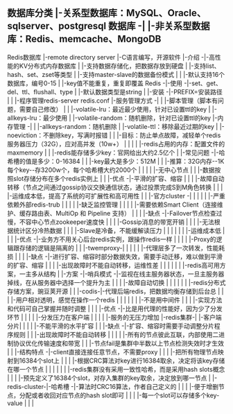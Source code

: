 数据库分类
        |-关系型数据库：MySQL、Oracle、sqlserver、postgresql
数据库 -|
        |-非关系型数据库：Redis、memcache、MongoDB
---------------------------------------------------------------------------------------------------------------------------
Redis数据库
                |-remote directory server
                |-C语言编写，开源软件
        |-介绍 -|-高性能的KV分布式内存数据库
        |       |-支持数据存储化，把数据存放到硬盘
        |       |-支持list、hash、set、zset等类型
        |       |-支持master-slave的数据备份模式
        |
        |       |-默认支持16个数据库，编号0-15
        |       |-key值不能重复，重复即覆盖
Redis  -|-使用 -|-set、get、del、ttl、flushall、type
        |       |-默认数据类型是string
        |
        |-安装 -|-PREFIX=安装路径
        |
        |               |-程序管理redis-server redis.conf
        |-服务管理方式 -| 
        |               |-脚本管理（脚本有问题，需要自己修改）
        |
        |           |-volatile-lru：最近最少使用，针对已设置ttl的key
        |           |-allkeys-lru：最少使用
        |           |-volatile-random：随机删除，针对已设置ttl的key
        |-内存管理 -|
        |           |-allkeys-random：随机删除
        |           |-volatile-ttl：移除最近过期的key
        |           |-noeviction：不删除key，写满时报错
        |
        |           |-目标：防止单点故障，减轻单个redis服务器压力（32G），应对高并发（10w+）
        |           |
        |           |           |-redis占用的内存：配置文件的maxmemory
        |           |           |-redis能存储多少key：官网给出大约2.5亿个
        |           |-常见问题 -|-哈希槽的值是多少：0-16384
        |           |           |-key最大是多少：512M
        |           |           |-推算：32G内存--1K每个key--存3200w个，每个哈希槽大约2000个
        |           |
        |           |                               |-无中心节点
        |           |                               |-数据按照slot存储分布在多个redis实例上
        |           |                       |-优点 -|-平滑的扩容、缩容
        |           |                       |       |-故障自动转移（节点之间通过gossip协议交换通信状态，通过投票完成S到M角色转换
        |           |                       |       |-运维成本低，提高了系统的可扩展性和高可用性
        |           |       |-官方cluster  -|
        |           |       |               |       |-严重依赖外部redis-trub
        |           |       |               |       |-缺乏监控管理
        |           |       |               |       |-需要依赖Smart Client（连接维护、缓存路由表、MultiOp 和 Pipeline 支持）
        |           |       |               |-缺点 -|-Failover节点检查过慢，不容中心节点zookeeper速度快
        |           |       |                       |-Gossip消息的带宽开销
        |           |       |                       |-无法根据统计区分冷热数据
        |           |       |                       |-Slave是冷备，不能缓解读压力
        |           |       |
        |           |       |                   |-运维成本低
        |           |       |           |-优点 -|-业务方不用关心后台redis实例，跟操作redis一样
        |           |       |           |       |-Proxy的逻辑跟存储的逻辑是隔离的
        |           |       |-twemproxy-|
        |           |       |           |       |-代理层多了一次转发，性能耗损
        |           |       |           |-缺点 -|-进行扩容、缩容时部分数据失效，需要手动迁移，难以做到平滑的扩容、缩容
        |           |       |                   |-出现故障时不能自动转移，运维性差
        |           |       |
        |           |       |           |-redis高可用方案，一主多从结构
        |           |-方案 -|-哨兵模式 -|-监视在线主服务器状态，一旦主服务器掉线，在从服务器中选择一个提升为主
        |           |       |           |-故障自动切换
        |           |       |
        |           |       |       |-redis分布式存储方案，豌豆荚开源
        |           |       |-codis-|-代理后端redis，把数据均衡存储到后台总
        |           |       |       |-用户相对透明，感觉在操作一个redis
        |           |       |
        |           |       |                   |-不是用中间件
        |           |       |                   |-实现方法和代码可自己掌握并随时调整
        |           |       |           |-优点 -|-比是用代理的性能好，因为少了分发环节
        |           |       |           |       |-分发压力在客户端
        |           |       |           |       |-服务的无压力增加
        |-redis集群-|       |-客户端分片|
        |           |                   |       |-不能平滑的水平扩容
        |           |                   |-缺点 -|-扩容、缩容时需要手动调整分片程序规则
        |           |                           |-出现故障时不能自动转移
        |           |
        |           |                           |-所有的节点彼此互联，内部使用二进制协议优化传输速度和带宽
        |           |                           |-节点fail是集群中半数以上节点检测失效时才生效
        |           |               |-结构特点 -|-client直接连接任意节点，不需要proxy
        |           |               |           |-把所有物理节点映射到16384个slot上
        |           |               |           |-根据CRC算法对key进行16384取余，决定将该key存储在哪一个节点
        |           |               |
        |           |               |           |-redis集群没有采用一致性哈希，而是采用hash slots概念
        |           |               |           |-预先定义了16384个slot，对存入集群的key取余，决定放到哪一节点
        |           |-redis-cluster-|-哈希槽   -|-算法时CRC16算法，作者自己定义的
        |           |               |           |-便于增删节点，分配或者收回对应节点的hash slot即可
        |           |               |           |-每一个slot可以存储多个key-value
        |           |               |
